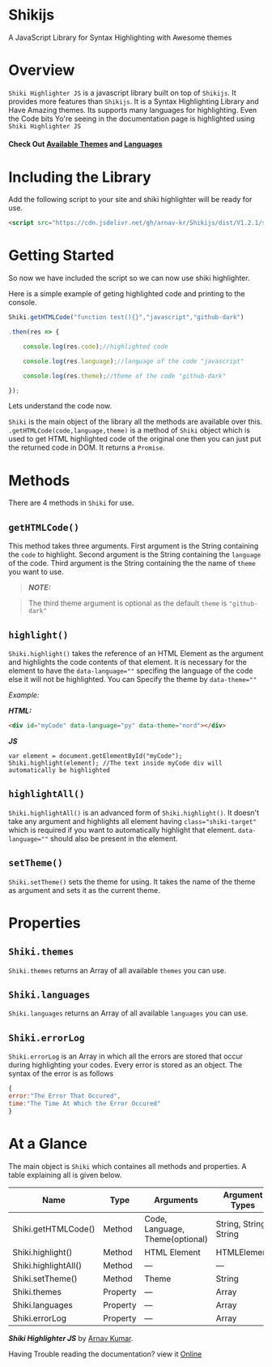 # Shikijs
A JavaScript Library for Syntax Highlighting with Awesome themes

# Overview
`Shiki Highlighter JS` is a javascript library built on top of `Shikijs`. It provides more features than `Shikijs`. It is a Syntax Highlighting Library and Have Amazing themes. Its supports many languages for highlighting. Even the Code bits Yo're seeing in the documentation page is highlighted using `Shiki Highlighter JS`

#### Check Out [Available Themes](shikijs/Themes.md) and [Languages](Shikijs/Languages.md)


# Including the Library
Add the following script to your site and shiki highlighter will be ready for use. 
```html
<script src="https://cdn.jsdelivr.net/gh/arnav-kr/Shikijs/dist/V1.2.1/shikiHighlighter.min.js"></script>
```


# Getting Started
So now we have included the script so we can now use shiki highlighter.

Here is a simple example of geting highlighted code and printing to the console.
```javascript
Shiki.getHTMLCode("function test(){}","javascript","github-dark")

.then(res => {

    console.log(res.code);//highlighted code

    console.log(res.language);//language of the code "javascript"

    console.log(res.theme);//theme of the code "github-dark"

});
``` 

Lets understand the code now.

`Shiki` is the main object of the library all the methods are available over this.
`.getHTMLCode(code,language,theme)` is a method of `Shiki` object which is used to get HTML highlighted code of the original one then you can just put the returned code in DOM. It returns a `Promise`.

# Methods

There are 4 methods in `Shiki` for use.

## `getHTMLCode()`

This method takes three arguments.
First argument is the String containing the `code` to highlight.
Second argument is the String containing the `language` of the code.
Third argument is the String containing the the name of `theme` you want to use.


> **_NOTE:_**

> The third theme argument is optional as the default `theme` is `"github-dark"`


## `highlight()`

`Shiki.highlight()` takes the reference of an HTML Element as the argument and highlights the code contents of that element. It is necessary for the element to have the `data-language=""` specifing the language of the code else it will not be highlighted. You can Specify the theme by `data-theme=""`


_Example:_


**_HTML:_**
```html
<div id="myCode" data-language="py" data-theme="nord"></div>
```

**_JS_**
```javscript
var element = document.getElementById("myCode");
Shiki.highlight(element); //The text inside myCode div will automatically be highlighted
```


## `highlightAll()`

`Shiki.highlightAll()` is an advanced form of `Shiki.highlight()`. It doesn't take any argument and highlights all element having `class="shiki-target"` which is required if you want to automatically highlight that element. `data-language=""` should also be present in the element.

## `setTheme()`

`Shiki.setTheme()` sets the theme for using. It takes the name of the theme as argument and sets it as the current theme.

# Properties

## `Shiki.themes`

`Shiki.themes` returns an Array of all available `themes` you can use.

## `Shiki.languages`

`Shiki.languages` returns an Array of all available `languages` you can use.

## `Shiki.errorLog`

`Shiki.errorLog` is an Array in which all the errors are stored that occur during highlighting your codes. Every error is stored as an object. The syntax of the error is as follows

```javascript
{
error:"The Error That Occured",
time:"The Time At Which the Error Occured"
}
```

# At a Glance

The main object is `Shiki` which containes all methods and properties.
A table explaining all is given below.


| Name	| Type | Arguments| Argument Types | Return Type |
| --- | --- | --- | --- | --- |
| Shiki.getHTMLCode() | Method | Code, Language, Theme(optional) | String, String, String | new Promise() |
| Shiki.highlight() | Method | HTML Element | HTMLElement | null |
| Shiki.highlightAll() | Method | — | — | — |
| Shiki.setTheme() | Method | Theme | String | — |
| Shiki.themes | Property | — | Array | — |
| Shiki.languages | Property | — | Array | — |
| Shiki.errorLog | Property | — | Array | — |


_**Shiki Highlighter JS**_ by [Arnav Kumar](https://github/com/arnav-kr).

Having Trouble reading the documentation? view it [Online](https://arnav-kr.github.io/shikijs)


